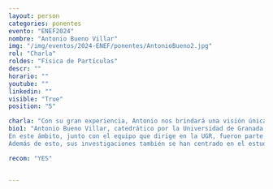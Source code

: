 ```yaml
---
layout: person
categories: ponentes
evento: "ENEF2024"
nombre: "Antonio Bueno Villar"
img: "/img/eventos/2024-ENEF/ponentes/AntonioBueno2.jpg"
rol: "Charla"
roldes: "Física de Partículas"
descr: ""
horario: ""
youtube: ""
linkedin: ""
visible: "True"
position: "5"

charla: "Con su gran experiencia, Antonio nos brindará una visión única sobre la física teórica y los fenómenos más extremos del universo."
bio1: "Antonio Bueno Villar, catedrático por la Universidad de Granada, es un destacado investigador especializado en física de partículas y astropartículas. Con una sólida carrera, ha sido clave en el estudio de los rayos cósmicos de ultra alta energía.
En este ámbito, junto con el equipo que dirige en la UGR, fueron parte del descubrimiento en 2017 que demostró que los rayos cósmicos de ultra altas energías proceden de más allá de la vía láctea.
Además de esto, sus investigaciones también se han centrado en el estudio de las interacciones fundamentales y las propiedades de los núcleos atómicos, con especial énfasis en los procesos de desintegración beta y la estructura de los núcleos exóticos. Su trabajo ha sido publicado en numerosas revistas científicas de alto impacto, posicionándolo como una figura relevante en su campo de estudio."

recom: "YES"


---
```


